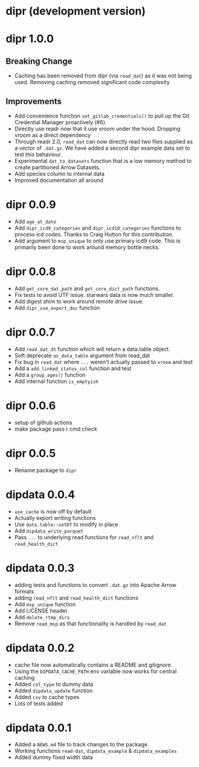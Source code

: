 # dipr (development version)

# dipr 1.0.0

## Breaking Change
* Caching has been removed from dipr (via `read_dat`) as it was not being used. Removing caching removed significant code complexity

## Improvements
* Add convenience function `set_gitlab_credentials()` to pull up the Git Credential Manager proactively (#6)
* Directly use readr now that it use vroom under the hood. Dropping vroom as a direct dependency
* Through readr 2.0, `read_dat` can now directly read two files supplied as a vector of `.dat.gz`. We have added a second dipr example data set to test this behaviour.
* Experimental `dat_to_datasets` function that is a low memory method to create partitioned Arrow Datasets. 
* Add species column to internal data
* Improved documentation all around

# dipr 0.0.9
* Add `age_at_date`
* Add `dipr_icd9_categories` and `dipr_icd10_categories` functions to process icd codes. Thanks to Craig Hutton for this contribution.
* Add argument to `msp_unique` to only use primary icd9 code. This is primarily been done to work around memory bottle necks.


# dipr 0.0.8
* Add `get_core_dat_path` and `get_core_dict_path` functions.
* Fix tests to avoid UTF issue. starwars data is now much smaller.
* Add digest shim to work around remote drive issue.
* Add `dipr_use_export_doc` function

# dipr 0.0.7
* Add `read_dat_dt` function which will return a data.table object.
* Soft deprecate `as_data_table` argument from read_dat
* Fix bug in `read_dat` where `...` weren't actually passed to `vroom` and test
* Add a `add_linked_status_col` function and test
* Add a `group_ages()` function
* Add internal function `is_emptyish` 


# dipr 0.0.6
* setup of github actions
* make package pass r cmd check

# dipr 0.0.5
* Rename package to `dipr`

# dipdata 0.0.4
* `use_cache` is now off by default
* Actually export writing functions
* Use `data.table::setDT` to modify in place
* Add `dipdata_write_parquet`
* Pass `...` to underlying read functions for `read_nflt` and `read_health_dict`

# dipdata 0.0.3
* adding tests and functions to convert `.dat.gz` into Apache Arrow formats
* adding `read_nflt` and `read_health_dict` functions
* Add `msp_unique` function
* Add LICENSE header 
* Add `delete_rtmp_dirs` 
* Remove `read_msp` as that functionality is handled by `read_dat`


# dipdata 0.0.2
* cache file now automatically contains a README and gitignore
* Using the `DIPDATA_CACHE_PATH` env variable now works for central caching
* Added `col_type` to dummy data
* Added `dipdata_update` function
* Added `csv` to cache types
* Lots of tests added

# dipdata 0.0.1

* Added a `NEWS.md` file to track changes to the package.
* Working functions `read-dat`, `dipdata_example` & `dipdata_examples`
* Added dummy fixed width data
